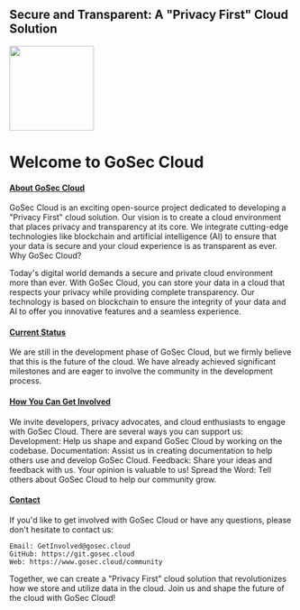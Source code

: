 <h2>Secure and Transparent: A "Privacy First" Cloud Solution</h2>

<img src="https://assets.gosec.cloud/gsc/images/logo/gsc_logo_picture.png" style="width:150px">

<h1>Welcome to GoSec Cloud</h1>


<h4><u>About GoSec Cloud</u></h4>
GoSec Cloud is an exciting open-source project dedicated to developing a "Privacy First" cloud solution. Our vision is to create a cloud environment that places privacy and transparency at its core. We integrate cutting-edge technologies like blockchain and artificial intelligence (AI) to ensure that your data is secure and your cloud experience is as transparent as ever.
Why GoSec Cloud?

Today's digital world demands a secure and private cloud environment more than ever. With GoSec Cloud, you can store your data in a cloud that respects your privacy while providing complete transparency. Our technology is based on blockchain to ensure the integrity of your data and AI to offer you innovative features and a seamless experience.

<h4><u>Current Status</u></h4>
We are still in the development phase of GoSec Cloud, but we firmly believe that this is the future of the cloud. We have already achieved significant milestones and are eager to involve the community in the development process.

<h4><u>How You Can Get Involved</u></h4>
We invite developers, privacy advocates, and cloud enthusiasts to engage with GoSec Cloud. There are several ways you can support us:
    Development: Help us shape and expand GoSec Cloud by working on the codebase.
    Documentation: Assist us in creating documentation to help others use and develop GoSec Cloud.
    Feedback: Share your ideas and feedback with us. Your opinion is valuable to us!
    Spread the Word: Tell others about GoSec Cloud to help our community grow.

<h4><u>Contact</u></h4>
If you'd like to get involved with GoSec Cloud or have any questions, please don't hesitate to contact us:

    Email: GetInvolved@gosec.cloud
    GitHub: https://git.gosec.cloud
    Web: https://www.gosec.cloud/community

Together, we can create a "Privacy First" cloud solution that revolutionizes how we store and utilize data in the cloud. Join us and shape the future of the cloud with GoSec Cloud!
